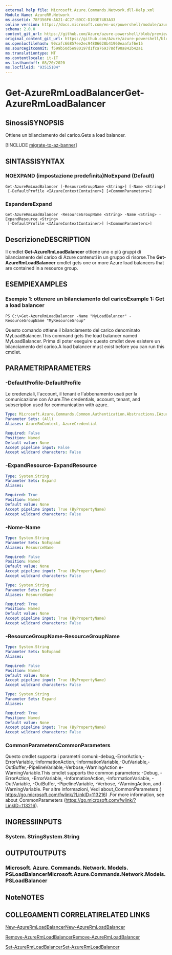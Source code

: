 ```yaml
---
external help file: Microsoft.Azure.Commands.Network.dll-Help.xml
Module Name: AzureRM.Network
ms.assetid: 78F356F6-A621-4C27-B9CC-D103E74B3A33
online version: https://docs.microsoft.com/en-us/powershell/module/azurerm.network/get-azurermloadbalancer
schema: 2.0.0
content_git_url: https://github.com/Azure/azure-powershell/blob/preview/src/ResourceManager/Network/Commands.Network/help/Get-AzureRmLoadBalancer.md
original_content_git_url: https://github.com/Azure/azure-powershell/blob/preview/src/ResourceManager/Network/Commands.Network/help/Get-AzureRmLoadBalancer.md
ms.openlocfilehash: 90cafc66857ee2ec94806628b41960eaafaf6e15
ms.sourcegitcommit: f599b50d5e980197d1fca769378df90a842b42a1
ms.translationtype: MT
ms.contentlocale: it-IT
ms.lasthandoff: 08/20/2020
ms.locfileid: "93515104"
---
```

# <span data-ttu-id="a9ed4-101">Get-AzureRmLoadBalancer</span><span class="sxs-lookup"><span data-stu-id="a9ed4-101">Get-AzureRmLoadBalancer</span></span>

## <span data-ttu-id="a9ed4-102">Sinossi</span><span class="sxs-lookup"><span data-stu-id="a9ed4-102">SYNOPSIS</span></span>
<span data-ttu-id="a9ed4-103">Ottiene un bilanciamento del carico.</span><span class="sxs-lookup"><span data-stu-id="a9ed4-103">Gets a load balancer.</span></span>

[!INCLUDE [migrate-to-az-banner](../../includes/migrate-to-az-banner.md)]

## <span data-ttu-id="a9ed4-104">SINTASSI</span><span class="sxs-lookup"><span data-stu-id="a9ed4-104">SYNTAX</span></span>

### <span data-ttu-id="a9ed4-105">NOEXPAND (impostazione predefinita)</span><span class="sxs-lookup"><span data-stu-id="a9ed4-105">NoExpand (Default)</span></span>
```
Get-AzureRmLoadBalancer [-ResourceGroupName <String>] [-Name <String>]
 [-DefaultProfile <IAzureContextContainer>] [<CommonParameters>]
```

### <span data-ttu-id="a9ed4-106">Espandere</span><span class="sxs-lookup"><span data-stu-id="a9ed4-106">Expand</span></span>
```
Get-AzureRmLoadBalancer -ResourceGroupName <String> -Name <String> -ExpandResource <String>
 [-DefaultProfile <IAzureContextContainer>] [<CommonParameters>]
```

## <span data-ttu-id="a9ed4-107">Descrizione</span><span class="sxs-lookup"><span data-stu-id="a9ed4-107">DESCRIPTION</span></span>
<span data-ttu-id="a9ed4-108">Il cmdlet **Get-AzureRmLoadBalancer** ottiene uno o più gruppi di bilanciamento del carico di Azure contenuti in un gruppo di risorse.</span><span class="sxs-lookup"><span data-stu-id="a9ed4-108">The **Get-AzureRmLoadBalancer** cmdlet gets one or more Azure load balancers that are contained in a resource group.</span></span>

## <span data-ttu-id="a9ed4-109">ESEMPI</span><span class="sxs-lookup"><span data-stu-id="a9ed4-109">EXAMPLES</span></span>

### <span data-ttu-id="a9ed4-110">Esempio 1: ottenere un bilanciamento del carico</span><span class="sxs-lookup"><span data-stu-id="a9ed4-110">Example 1: Get a load balancer</span></span>
```
PS C:\>Get-AzureRmLoadBalancer -Name "MyLoadBalancer" -ResourceGroupName "MyResourceGroup"
```

<span data-ttu-id="a9ed4-111">Questo comando ottiene il bilanciamento del carico denominato MyLoadBalancer.</span><span class="sxs-lookup"><span data-stu-id="a9ed4-111">This command gets the load balancer named MyLoadBalancer.</span></span>
<span data-ttu-id="a9ed4-112">Prima di poter eseguire questo cmdlet deve esistere un bilanciamento del carico.</span><span class="sxs-lookup"><span data-stu-id="a9ed4-112">A load balancer must exist before you can run this cmdlet.</span></span>

## <span data-ttu-id="a9ed4-113">PARAMETRI</span><span class="sxs-lookup"><span data-stu-id="a9ed4-113">PARAMETERS</span></span>

### <span data-ttu-id="a9ed4-114">-DefaultProfile</span><span class="sxs-lookup"><span data-stu-id="a9ed4-114">-DefaultProfile</span></span>
<span data-ttu-id="a9ed4-115">Le credenziali, l'account, il tenant e l'abbonamento usati per la comunicazione con Azure.</span><span class="sxs-lookup"><span data-stu-id="a9ed4-115">The credentials, account, tenant, and subscription used for communication with azure.</span></span>

```yaml
Type: Microsoft.Azure.Commands.Common.Authentication.Abstractions.IAzureContextContainer
Parameter Sets: (All)
Aliases: AzureRmContext, AzureCredential

Required: False
Position: Named
Default value: None
Accept pipeline input: False
Accept wildcard characters: False
```

### <span data-ttu-id="a9ed4-116">-ExpandResource</span><span class="sxs-lookup"><span data-stu-id="a9ed4-116">-ExpandResource</span></span>
```yaml
Type: System.String
Parameter Sets: Expand
Aliases:

Required: True
Position: Named
Default value: None
Accept pipeline input: True (ByPropertyName)
Accept wildcard characters: False
```

### <span data-ttu-id="a9ed4-117">-Nome</span><span class="sxs-lookup"><span data-stu-id="a9ed4-117">-Name</span></span>
```yaml
Type: System.String
Parameter Sets: NoExpand
Aliases: ResourceName

Required: False
Position: Named
Default value: None
Accept pipeline input: True (ByPropertyName)
Accept wildcard characters: False
```

```yaml
Type: System.String
Parameter Sets: Expand
Aliases: ResourceName

Required: True
Position: Named
Default value: None
Accept pipeline input: True (ByPropertyName)
Accept wildcard characters: False
```

### <span data-ttu-id="a9ed4-118">-ResourceGroupName</span><span class="sxs-lookup"><span data-stu-id="a9ed4-118">-ResourceGroupName</span></span>
```yaml
Type: System.String
Parameter Sets: NoExpand
Aliases:

Required: False
Position: Named
Default value: None
Accept pipeline input: True (ByPropertyName)
Accept wildcard characters: False
```

```yaml
Type: System.String
Parameter Sets: Expand
Aliases:

Required: True
Position: Named
Default value: None
Accept pipeline input: True (ByPropertyName)
Accept wildcard characters: False
```

### <span data-ttu-id="a9ed4-119">CommonParameters</span><span class="sxs-lookup"><span data-stu-id="a9ed4-119">CommonParameters</span></span>
<span data-ttu-id="a9ed4-120">Questo cmdlet supporta i parametri comuni:-debug,-ErrorAction,-ErrorVariable,-InformationAction,-InformationVariable,-OutVariable,-OutBuffer,-PipelineVariable,-Verbose,-WarningAction e-WarningVariable.</span><span class="sxs-lookup"><span data-stu-id="a9ed4-120">This cmdlet supports the common parameters: -Debug, -ErrorAction, -ErrorVariable, -InformationAction, -InformationVariable, -OutVariable, -OutBuffer, -PipelineVariable, -Verbose, -WarningAction, and -WarningVariable.</span></span> <span data-ttu-id="a9ed4-121">Per altre informazioni, Vedi about_CommonParameters ( https://go.microsoft.com/fwlink/?LinkID=113216) .</span><span class="sxs-lookup"><span data-stu-id="a9ed4-121">For more information, see about_CommonParameters (https://go.microsoft.com/fwlink/?LinkID=113216).</span></span>

## <span data-ttu-id="a9ed4-122">INGRESSI</span><span class="sxs-lookup"><span data-stu-id="a9ed4-122">INPUTS</span></span>

### <span data-ttu-id="a9ed4-123">System. String</span><span class="sxs-lookup"><span data-stu-id="a9ed4-123">System.String</span></span>

## <span data-ttu-id="a9ed4-124">OUTPUT</span><span class="sxs-lookup"><span data-stu-id="a9ed4-124">OUTPUTS</span></span>

### <span data-ttu-id="a9ed4-125">Microsoft. Azure. Commands. Network. Models. PSLoadBalancer</span><span class="sxs-lookup"><span data-stu-id="a9ed4-125">Microsoft.Azure.Commands.Network.Models.PSLoadBalancer</span></span>

## <span data-ttu-id="a9ed4-126">Note</span><span class="sxs-lookup"><span data-stu-id="a9ed4-126">NOTES</span></span>

## <span data-ttu-id="a9ed4-127">COLLEGAMENTI CORRELATI</span><span class="sxs-lookup"><span data-stu-id="a9ed4-127">RELATED LINKS</span></span>

[<span data-ttu-id="a9ed4-128">New-AzureRmLoadBalancer</span><span class="sxs-lookup"><span data-stu-id="a9ed4-128">New-AzureRmLoadBalancer</span></span>](./New-AzureRmLoadBalancer.md)

[<span data-ttu-id="a9ed4-129">Remove-AzureRmLoadBalancer</span><span class="sxs-lookup"><span data-stu-id="a9ed4-129">Remove-AzureRmLoadBalancer</span></span>](./Remove-AzureRmLoadBalancer.md)

[<span data-ttu-id="a9ed4-130">Set-AzureRmLoadBalancer</span><span class="sxs-lookup"><span data-stu-id="a9ed4-130">Set-AzureRmLoadBalancer</span></span>](./Set-AzureRmLoadBalancer.md)


